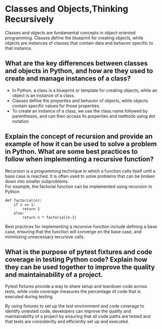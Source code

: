 # Classes and Objects,Thinking Recursively
Classes and objects are fundamental concepts in object-oriented programming. Classes define the blueprint for creating objects, while objects are instances of classes that contain data and behavior specific to that instance.
## What are the key differences between classes and objects in Python, and how are they used to create and manage instances of a class?
- In Python, a class is a blueprint or template for creating objects, while an object is an instance of a class.
- Classes define the properties and behavior of objects, while objects contain specific values for those properties.
- To create an instance of a class, we use the class name followed by parentheses, and can then access its properties and methods using dot notation.
## Explain the concept of recursion and provide an example of how it can be used to solve a problem in Python. What are some best practices to follow when implementing a recursive function?
Recursion is a programming technique in which a function calls itself until a base case is reached. It is often used to solve problems that can be broken down into smaller subproblems.<br />
For example, the factorial function can be implemented using recursion in Python:
```
def factorial(n):
    if n == 1:
        return 1
    else:
        return n * factorial(n-1)

```
Best practices for implementing a recursive function include defining a base case, ensuring that the function will converge on the base case, and minimizing unnecessary recursive calls.

## What is the purpose of pytest fixtures and code coverage in testing Python code? Explain how they can be used together to improve the quality and maintainability of a project.

Pytest fixtures provide a way to share setup and teardown code across tests, while code coverage measures the percentage of code that is executed during testing.

By using fixtures to set up the test environment and code coverage to identify untested code, developers can improve the quality and maintainability of a project by ensuring that all code paths are tested and that tests are consistently and efficiently set up and executed.